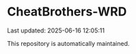 # CheatBrothers-WRD

Last updated: 2025-06-16 12:05:11

This repository is automatically maintained.

